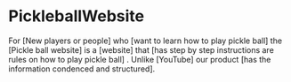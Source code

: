 # PickleballWebsite

For [New players or people]
who [want to learn how to play pickle ball]
the [Pickle ball website]
is a [website]
that [has step by step instructions are rules on how to play pickle ball] . Unlike [YouTube]
our product [has the information condenced and structured].
